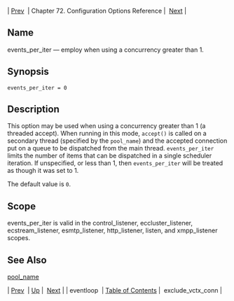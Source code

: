 | [Prev](config.ref.eventloop)  | Chapter 72. Configuration Options Reference |  [Next](conf.ref.exclude_vctx_conn) |

<a name="conf.ref.events_per_iter"></a>
## Name

events_per_iter — employ when using a concurrency greater than 1.

## Synopsis

`events_per_iter = 0`

<a name="idp24628656"></a>
## Description

This option may be used when using a concurrency greater than 1 (a threaded accept). When running in this mode, `accept()` is called on a secondary thread (specified by the `pool_name`) and the accepted connection put on a queue to be dispatched from the main thread. `events_per_iter` limits the number of items that can be dispatched in a single scheduler iteration. If unspecified, or less than 1, then `events_per_iter` will be treated as though it was set to 1.

The default value is `0`.

<a name="idp24633888"></a>
## Scope

events_per_iter is valid in the control_listener, eccluster_listener, ecstream_listener, esmtp_listener, http_listener, listen, and xmpp_listener scopes.

<a name="idp24635840"></a>
## See Also

[pool_name](esmtp_listener#esmtp_listener.config "19.1. ESMTP_Listener Configuration")

| [Prev](config.ref.eventloop)  | [Up](config.options.ref) |  [Next](conf.ref.exclude_vctx_conn) |
| eventloop  | [Table of Contents](index) |  exclude_vctx_conn |


